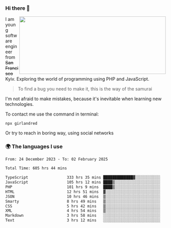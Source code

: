 ### Hi there 👋  

<img align='right' src="https://github-readme-stats.vercel.app/api?username=girlandred&count_private=true&show_icons=true&include_all_commits=true&hide_rank=true&hide_title=true&theme=buefy&card_width=300" width=460 height=180>


I am young software engineer from ~~San Francisco~~ Kyiv. Exploring the world of programming using PHP and JavaScript.


> To find a bug you need to make it, this is the way of the samurai



I'm not afraid to make mistakes, because it's inevitable when learning new technologies.

To contact me use the command in terminal:

```
npx girlandred
```

Or try to reach in boring way, using social networks


### 🌍 The languages I use

<!--START_SECTION:waka-->

```txt
From: 24 December 2023 - To: 02 February 2025

Total Time: 605 hrs 44 mins

TypeScript                 333 hrs 35 mins █████████████▓░░░░░░░░░░░   55.06 %
JavaScript                 105 hrs 12 mins ████▒░░░░░░░░░░░░░░░░░░░░   17.36 %
PHP                        101 hrs 9 mins  ████▒░░░░░░░░░░░░░░░░░░░░   16.70 %
HTML                       12 hrs 51 mins  ▓░░░░░░░░░░░░░░░░░░░░░░░░   02.12 %
JSON                       10 hrs 46 mins  ▒░░░░░░░░░░░░░░░░░░░░░░░░   01.78 %
Smarty                     8 hrs 49 mins   ▒░░░░░░░░░░░░░░░░░░░░░░░░   01.46 %
CSS                        5 hrs 42 mins   ▒░░░░░░░░░░░░░░░░░░░░░░░░   00.94 %
XML                        4 hrs 54 mins   ▒░░░░░░░░░░░░░░░░░░░░░░░░   00.81 %
Markdown                   3 hrs 58 mins   ░░░░░░░░░░░░░░░░░░░░░░░░░   00.66 %
Text                       3 hrs 12 mins   ░░░░░░░░░░░░░░░░░░░░░░░░░   00.53 %
```

<!--END_SECTION:waka-->
